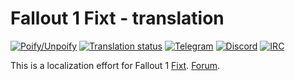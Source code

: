 # Fallout 1 Fixt - translation

[![Poify/Unpoify](https://github.com/BGforgeNet/fallout-fixt-translation/actions/workflows/poify.yml/badge.svg)](https://github.com/BGforgeNet/fallout-fixt-translation/actions/workflows/poify.yml)
[![Translation status](https://hive.bgforge.net/widgets/fallout/-/fixt/svg-badge.svg)](https://hive.bgforge.net/projects/fallout/fallout-fixt-translation/)
[![Telegram](https://img.shields.io/badge/telegram-join%20%20%20%20%E2%9D%B1%E2%9D%B1%E2%9D%B1-darkorange?logo=telegram)](https://t.me/bgforge)
[![Discord](https://img.shields.io/discord/420268540700917760?logo=discord&label=discord&color=blue&logoColor=FEE75C)](https://discord.gg/4Yqfggm)
[![IRC](https://img.shields.io/badge/%23IRC-join%20%20%20%20%E2%9D%B1%E2%9D%B1%E2%9D%B1-darkorange)](https://bgforge.net/irc)


This is a localization effort for Fallout 1 [Fixt](http://nma-fallout.com/threads/fallout-fixt-0-81alpha-july-5th-2015.194562). [Forum](https://forums.bgforge.net/viewtopic.php?f=9&t=23).
